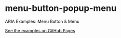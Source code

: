 # menu-button-popup-menu
ARIA Examples: Menu Button &amp; Menu

[See the examples on GitHub Pages](https://oaa-examples.github.io/menu-button)
